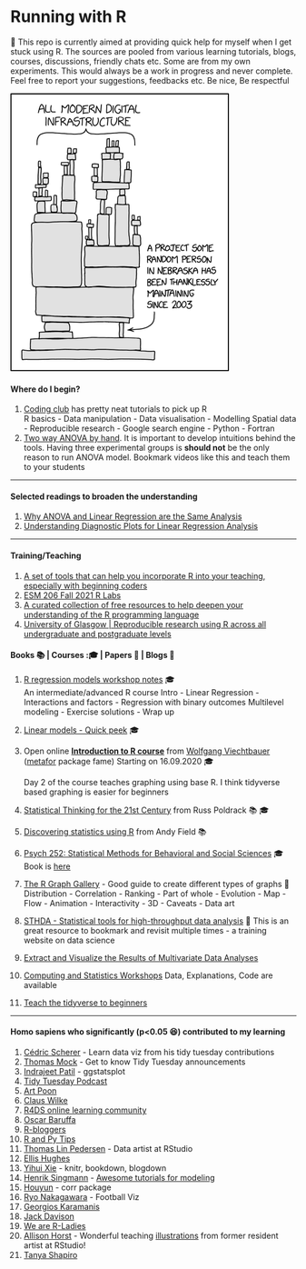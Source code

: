 ﻿# Running with R
:page_with_curl: This repo is currently aimed at providing quick help for myself when I get stuck using R. The sources are pooled from various learning tutorials, blogs, courses, discussions, friendly chats etc. Some are from my own experiments. This would always be a work in progress and never complete. Feel free to report your suggestions, feedbacks etc. Be nice, Be respectful

![Be grateful](https://github.com/rahulvenugopal/Running_With_R/blob/master/images/dependency.png)

#### Where do I begin?

1. [Coding club](https://ourcodingclub.github.io/) has pretty neat tutorials to pick up R   
   R basics - Data manipulation - Data visualisation - Modelling
   Spatial data - Reproducible research -
   Google search engine - Python - Fortran   
2. [Two way ANOVA by hand](https://www.youtube.com/watch?v=V_fKD1jqHyk). It is important to develop intuitions behind the tools. Having three experimental groups is **should not** be the only reason to run ANOVA model. Bookmark videos like this and teach them to your students

----

#### Selected readings to broaden the understanding

1. [Why ANOVA and Linear Regression are the Same Analysis](https://www.theanalysisfactor.com/why-anova-and-linear-regression-are-the-same-analysis/)
2. [Understanding Diagnostic Plots for Linear Regression Analysis](https://data.library.virginia.edu/diagnostic-plots/)

----

#### Training/Teaching
1. [A set of tools that can help you incorporate R into your teaching, especially with beginning coders](https://github.com/allisonhorst/qmss-r-teaching-tools)
2. [ESM 206 Fall 2021 R Labs](https://github.com/allisonhorst/esm206-f2021-labs)
3. [A curated collection of free resources to help deepen your understanding of the R programming language](https://github.com/iamericfletcher/awesome-r-learning-resources)
4. [University of Glasgow | Reproducible research using R across all undergraduate and postgraduate levels](https://psyteachr.github.io/)

#### Books :books: | Courses ::mortar_board: | Papers :page_facing_up: | Blogs :book:

1. [R regression models workshop notes](http://tutorials.iq.harvard.edu/R/Rstatistics/Rstatistics.html#introduction) :mortar_board:   
   An intermediate/advanced R course
   Intro - Linear Regression - Interactions and factors - Regression with binary outcomes
   Multilevel modeling - Exercise solutions - Wrap up   
2. [Linear models - Quick peek](https://data.princeton.edu/r/linearmodels) :mortar_board:
3. Open online [**Introduction to R course**](http://www.wvbauer.com/doku.php/course_oor) from [Wolfgang Viechtbauer](http://www.wvbauer.com/doku.php/home) ([metafor](http://www.metafor-project.org/doku.php) package fame)
   Starting on 16.09.2020 :mortar_board:

   Day 2 of the course teaches graphing using base R. I think tidyverse based graphing is easier for beginners   
4. [Statistical Thinking for the 21st Century](https://statsthinking21.org/) from Russ Poldrack :books: :mortar_board:
5. [Discovering statistics using R](https://www.discoveringstatistics.com/) from Andy Field :books:
6. [Psych 252: Statistical Methods for Behavioral and Social Sciences](https://web.stanford.edu/class/psych252/#) :mortar_board:
   Book is [here](https://psych252.github.io/psych252book/)
7. [The R Graph Gallery](https://www.r-graph-gallery.com/) - Good guide to create different types of graphs :book:
   Distribution - Correlation - Ranking - Part of whole - Evolution - Map - Flow - Animation - Interactivity - 3D - Caveats - Data art
8. [STHDA - Statistical tools for high-throughput data analysis](http://www.sthda.com/english/) :book:
   This is an great resource to bookmark and revisit multiple times - a training website on data science
9. [Extract and Visualize the Results of Multivariate Data Analyses](https://rpkgs.datanovia.com/factoextra/)
10. [Computing and Statistics Workshops](https://opr.princeton.edu/workshops/)
Data, Explanations, Code are available
11. [Teach the tidyverse to beginners](http://varianceexplained.org/r/teach-tidyverse/)

---

#### Homo sapiens who significantly (p<0.05 :laughing:) contributed to my learning

1. [Cédric Scherer](http://cedricscherer.netlify.com/) - Learn data viz from his tidy tuesday contributions
2. [Thomas Mock](https://twitter.com/thomas_mock) - Get to know Tidy Tuesday announcements
3. [Indrajeet Patil](https://t.co/tvq0WpRSgz?amp=1) - ggstatsplot
4. [Tidy Tuesday Podcast](https://t.co/Lxs93VUBxG?amp=1)
5. [Art Poon](https://twitter.com/art_poon)
6. [Claus Wilke](https://t.co/mHjnYFxD9D?amp=1)
7. [R4DS online learning community](https://twitter.com/R4DScommunity)
8. [Oscar Baruffa](https://twitter.com/OscarBaruffa)
9. [R-bloggers](http://t.co/s1TkcCUCoR?amp=1)
10. [R and Py Tips](https://twitter.com/R_Programming)
11. [Thomas Lin Pedersen](https://twitter.com/thomasp85) - Data artist at RStudio
12. [Ellis Hughes](https://twitter.com/ellis_hughes)
13. [Yihui Xie](https://twitter.com/xieyihui) - knitr, bookdown, blogdown
14. [Henrik Singmann](https://t.co/UUBLr64vHE?amp=1) - [Awesome tutorials for modeling](https://github.com/singmann)
15. [Houyun](https://twitter.com/houyunhuang) - corr package
16. [Ryo Nakagawara](https://twitter.com/R_by_Ryo) - Football Viz
17. [Georgios Karamanis](https://twitter.com/geokaramanis)
18. [Jack Davison](https://twitter.com/JDavison_)
19. [We are R-Ladies](https://twitter.com/WeAreRLadies)
20. [Allison Horst](https://t.co/7w8ECOcN4M?amp=1) - Wonderful teaching [illustrations](https://t.co/7w8ECOcN4M?amp=1) from former resident artist at RStudio!
21. [Tanya Shapiro](https://www.tanyashapiro.com/)



